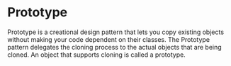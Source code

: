 # Prototype

Prototype is a creational design pattern that lets you copy existing objects without making your code dependent on their classes. The Prototype pattern delegates the cloning process to the actual objects that are being cloned. An object that supports cloning is called a prototype.
